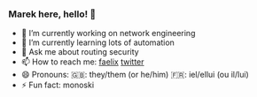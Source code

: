 ### Marek here, hello! 👋

- 🔭 I’m currently working on network engineering
- 🌱 I’m currently learning lots of automation
- 💬 Ask me about routing security
- 📫 How to reach me: [faelix](https://faelix.net/) [twitter](https://twitter.com/maznu)
- 😄 Pronouns:
  🇬🇧: they/them (or he/him)
  🇫🇷: iel/ellui (ou il/lui)
- ⚡ Fun fact: monoski
